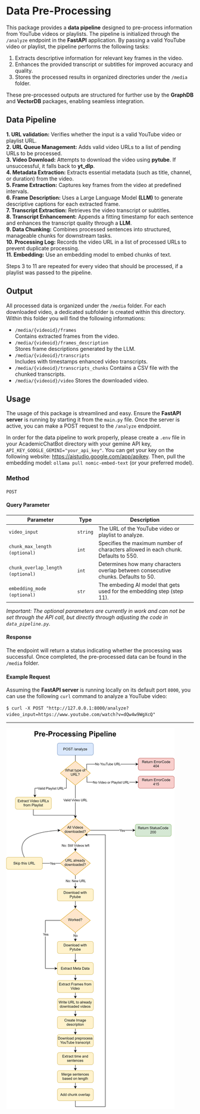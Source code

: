 # Data Pre-Processing

This package provides a **data pipeline** designed to pre-process information from YouTube videos or playlists. The pipeline is initialized through the `/analyze` endpoint in the **FastAPI** application. By passing a valid YouTube video or playlist, the pipeline performs the following tasks:

1. Extracts descriptive information for relevant key frames in the video.
2. Enhances the provided transcript or subtitles for improved accuracy and quality.
3. Stores the processed results in organized directories under the `/media` folder.

These pre-processed outputs are structured for further use by the **GraphDB** and **VectorDB** packages, enabling seamless integration.

## Data Pipeline

**1. URL validation:** Verifies whether the input is a valid YouTube video or playlist URL.  
**2. URL Queue Management:** Adds valid video URLs to a list of pending URLs to be processed.  
**3. Video Download:** Attempts to download the video using **pytube**. If unsuccessful, it falls back to **yt_dlp**.  
**4. Metadata Extraction:** Extracts essential metadata (such as title, channel, or duration) from the video.  
**5. Frame Extraction:** Captures key frames from the video at predefined intervals.  
**6. Frame Description:** Uses a Large Language Model **(LLM)** to generate descriptive captions for each extracted frame.  
**7. Transcript Extraction:** Retrieves the video transcript or subtitles.  
**8. Transcript Enhancement:** Appends a fitting timestamp for each sentence and enhances the transcript quality through a **LLM**.  
**9. Data Chunking:** Combines processed sentences into structured, manageable chunks for downstream tasks.  
**10. Processing Log:** Records the video URL in a list of processed URLs to prevent duplicate processing.  
**11. Embedding:** Use an embedding model to embed chunks of text.  

Steps 3 to 11 are repeated for every video that should be processed, if a playlist was passed to the pipeline.

## Output

All processed data is organized under the `/media` folder. For each downloaded video, a dedicated subfolder is created within this directory. Within this folder you will find the following informations:

- `/media/{videoid}/frames`  
Contains extracted frames from the video.  
- `/media/{videoid}/frames_description`  
Stores frame descriptions generated by the LLM.  
- `/media/{videoid}/transcripts`  
Includes with timestamps enhanced video transcripts.
- `/media/{videoid}/transcripts_chunks`
Contains a CSV file with the chunked transcripts.
- `/media/{videoid}/video`
Stores the downloaded video.

## Usage

The usage of this package is streamlined and easy. Ensure the **FastAPI server** is running by starting it from the `main.py` file. Once the server is active, you can make a POST request to the `/analyze` endpoint.

In order for the data pipeline to work properly, please create a `.env` file in your AcademicChatBot directory with your gemine API key, `API_KEY_GOOGLE_GEMINI="your_api_key"`. You can get your key on the following website: <https://aistudio.google.com/app/apikey>. Then, pull the embedding model: `ollama pull nomic-embed-text` (or your preferred model).

### Method

`POST`

#### Query Parameter

| Parameter | Type | Description |
| --- | --- | --- |
| `video_input` | `string` | The URL of the YouTube video or playlist to analyze. |
| `chunk_max_length (optional)` | `int` | Specifies the maximum number of characters allowed in each chunk. Defaults to 550. |
| `chunk_overlap_length (optional)` | `int` | Determines how many characters overlap between consecutive chunks. Defaults to 50. |
| `embedding_mode (optional)` | `str` | The embeding AI model that gets used for the embedding step (step 11). |

*Important: The optional parameters are currently in work and can not be set through the API call, but directly through adjusting the code in `data_pipeline.py`.*

#### Response

The endpoint will return a status indicating whether the processing was successful. Once completed, the pre-processed data can be found in the `/media` folder.

#### Example Request

Assuming the **FastAPI server** is running locally on its default port `8000`, you can use the following `curl` command to analyze a YouTube video:

`$ curl -X POST "http://127.0.0.1:8000/analyze?video_input=https://www.youtube.com/watch?v=dQw4w9WgXcQ"`

---

<picture>
  <source srcset="/media/images/pre-processing-pipeline-dark.svg" media="(prefers-color-scheme: dark)">
  <img src="/media/images/pre-processing-pipeline.svg" alt="Data Pipeline Image">
</picture>

